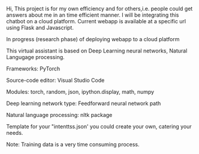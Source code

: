 Hi, 
This project is for my own efficiency and for others,i.e. people could get answers about me in an time efficient manner.
I will be integrating this chatbot on a cloud platform.
Current webapp is available at a specific url using Flask and Javascript.

In progress (research phase) of deploying webapp to a cloud platform



This virtual assistant is based on Deep Learning neural networks, Natural Langugage processing.

Frameworks: PyTorch

Source-code editor: Visual Studio Code

Modules: torch, random, json, ipython.display, math, numpy

Deep learning network type: Feedforward neural network path

Natural language processing: nltk package

Template for your "intenttss.json' you could create your own, catering your needs.

Note: Training data is a very time consuming process.



    
